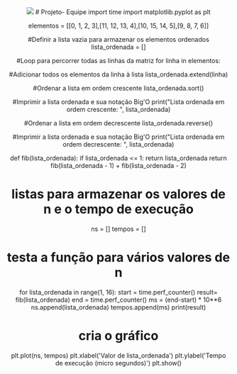 
<div align="center">
    <img src="https://user-images.githubusercontent.com/80292331/228837470-aeee2713-f2a0-478c-b26b-6ef1b6855eed.png"
</div>
# Projeto-
Equipe
import time
import matplotlib.pyplot as plt

elementos = [[0, 1, 2, 3],[11, 12, 13, 4],[10, 15, 14, 5],[9, 8, 7, 6]]

#Definir a lista vazia para armazenar os elementos ordenados
lista_ordenada = []

#Loop para percorrer todas as linhas da matriz
for linha in elementos:

#Adicionar todos os elementos da linha à lista
    lista_ordenada.extend(linha)

#Ordenar a lista em ordem crescente
    lista_ordenada.sort()

#Imprimir a lista ordenada e sua notação Big'O
print("Lista ordenada em ordem crescente: ", lista_ordenada)

#Ordenar a lista em ordem decrescente
lista_ordenada.reverse()

#Imprimir a lista ordenada e sua notação Big'O
print("Lista ordenada em ordem decrescente: ", lista_ordenada)

def fib(lista_ordenada):
    if lista_ordenada <= 1:
        return lista_ordenada
    return fib(lista_ordenada - 1) + fib(lista_ordenada - 2)

# listas para armazenar os valores de n e o tempo de execução
ns = []
tempos = []

# testa a função para vários valores de n
for lista_ordenada in range(1, 16):
    start = time.perf_counter()
    result= fib(lista_ordenada)
    end = time.perf_counter()
    ms = (end-start) * 10**6
    ns.append(lista_ordenada)
    tempos.append(ms)
print(result)
# cria o gráfico
plt.plot(ns, tempos)
plt.xlabel('Valor de lista_ordenada')
plt.ylabel('Tempo de execução (micro segundos)')
plt.show()

